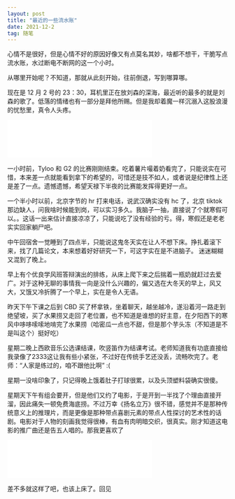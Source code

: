 ```yaml
---
layout: post
title: "最近的一些流水账"
date: 2021-12-2
tag: 随笔
---
```


心情不是很好，但是心情不好的原因好像又有点莫名其妙，啥都不想干，干脆写点流水账，水过断电不断网的这一个小时。

从哪里开始呢？不知道，那就从此刻开始，往前倒退，写到哪算哪。

现在是 12 月 2 号的 23：30，耳机里正在放刘森的深海，最近听的最多的就是刘森的歌了。低落的情绪也有一部分是拜他所赐。但是我却着魔一样沉溺入这股浪漫的忧愁里，真令人头疼。

<iframe frameborder="no" border="0" marginwidth="0" marginheight="0" width=330 height=86 src="//music.163.com/outchain/player?type=2&id=1860234945&auto=0&height=66"></iframe>

一小时前，Tyloo 和 G2 的比赛刚刚结束。吃着薯片嘬着奶看完了，只能说实在可惜，本来差一点就能看到拿下的希望的，可惜还是技不如人，或者说是纪律性上还是差了一点。遗憾遗憾，希望天禄下半夜的比赛能发挥得更好一点。

一个半小时以前，北京字节的 hr 打来电话，说武汉确实没有 hc 了，北京 tiktok 那边缺人，问我啥时候能到岗，可以实习多久。我脑子一抽，直接说了个就寒假可以。。这话一出来估计直接凉凉了，只能说吃了没有经验的亏。得，寒假还是老老实实回家躺尸吧。

中午回宿舍一觉睡到了四点半，只能说这鬼冬天实在让人不想下床。挣扎着滚下来，找了几篇论文，本来想着好好研究一下，可这字实在是不进脑子。 迷迷糊糊又混到了晚上。

早上有个优良学风班答辩演出的排练，从床上爬下来之后揣着一瓶奶就赶过去爱广。对于这种无聊的事情我一向是没什么兴趣的，偏又选在大冬天的早上，风又大，又饿又冷折腾了一个早上，实在是令人无语。

昨天下午下课之后到 CBD 买了杯拿铁，坐着聊天，越坐越冷，遂沿着河一路走到绝望坡，买了水果捞又走回了老位置，也不知道是谁想的好主意，在夕阳西下的寒风中哆哆嗦嗦地啃完了水果捞（哈密瓜一点也不甜，但是那个芋头冻（不知道是不是叫这个）挺好吃）

星期二晚上西欧音乐公选课结课，吹竖笛作为结课考试。老师知道我有功底直接给我录像了2333这让我有些小紧张，不过好在传统手艺还没丢，流畅吹完了。老师：“人家是练过的，咱不跟他比啊” :(

星期一没啥印象了，只记得晚上饿着肚子打球很累，以及头顶塑料袋确实很傻。

星期天下午有组会要开，但是他们又约了电影，于是开到一半找了个理由直接开溜，因此痛失一顿免费海底捞。不过万幸《扬名立万》很不错，感觉并不是那种传统意义上的推理片，而是更像是那种带点喜剧元素的带点人性探讨的艺术性的话剧。电影对于人物的刻画我觉得很棒，有血有肉明暗交织，很真实。刚才知道这电影的推广曲还是告五人唱的。那我更喜欢了

<iframe frameborder="no" border="0" marginwidth="0" marginheight="0" width=330 height=86 src="//music.163.com/outchain/player?type=2&id=1892514735&auto=0&height=66"></iframe>

差不多就这样了吧，也该上床了。回见